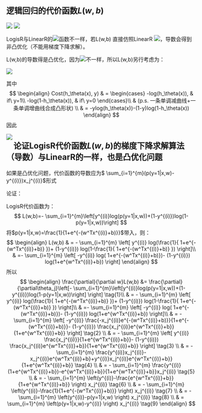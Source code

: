 ## 逻辑回归的代价函数$L(w,b)$

<img src="https://latex.codecogs.com/gif.latex?\begin{pmatrix}&space;a_{11}&space;&&space;\cdots&space;&&space;a_{1n}\\&space;\vdots&space;&&space;\ddots&space;&&space;\vdots\\&space;a_{m1}&space;&&space;\cdots&space;&&space;a_{mn}&space;\end{pmatrix}">

<img src="https://latex.codecogs.com/gif.latex?w">

LogisR与LinearR的![](https://latex.codecogs.com/gif.latex?h_\theta)函数不一样，若L(w,b) 直接仿照LinearR <img src="https://latex.codecogs.com/gif.latex?L(w,b)=\frac{1}{2m}\sum(p(y=1|x,w)-y^{(i)})^2">，导数会得到非凸优化（不能用梯度下降求解）。

L(w,b)的导数得是凸优化，因为![](https://latex.codecogs.com/gif.latex?h_\theta)不一样，所以L(w,b)另行考虑为：

![](https://latex.codecogs.com/gif.latex?L(w,b)=\sum_{i=1}^{m}Cost(p(y=1|x,w),y^{(i)}))



其中
$$
\begin{align}
Cost(h_\theta(x), y) & = \begin{cases}
	-log(h_\theta(x)), & if\ y=1\\
	-log(1-h_\theta(x)), & if\ y=0
\end{cases}\\
& (p.s. 一条单调减曲线+一条单调增曲线合成凸形状) \\
& = -ylog(h_\theta(x))-(1-y)log(1-h_\theta(x))
\end{align}
$$
因此

<img src="https://latex.codecogs.com/svg.latex?L(w,b)=-\sum_{i=1}^{m}\left(y^{(i)}log(p(y=1|x,w))&plus;(1-y^{(i)})log(1-p(y=1|x,w))\right)" align="left">



## 论证LogisR代价函数$L(w,b)$的梯度下降求解算法（导数）与LinearR的一样，也是凸优化问题

如果是凸优化问题，代价函数的导数应为$ \sum_{i=1}^{m}(p(y=1|x,w)-y^{(i)})x_j^{(i)}$形式

论证：

LogisR代价函数为：
$$
L(w,b)=- \sum_{i=1}^{m}\left[y^{(i)}log(p(y=1|x,w))+(1-y^{(i)})log(1-p(y=1|x,w))\right]
$$
将$p(y=1|x,w)=\frac{1}{1+e^{-(w^Tx^{(i)}+b)}}$带入，则：
$$
\begin{align}
    L(w,b) & = - \sum_{i=1}^{m} \left[ y^{(i)} log(\frac{1}{ 1+e^{-(w^Tx^{(i)}+b)} })+ (1-y^{(i)}) log(1-\frac{1}{ 1+e^{-(w^Tx^{(i)}+b)} }) \right]\\
    & =- \sum_{i=1}^{m} \left[ -y^{(i)} log( 1+e^{-(w^Tx^{(i)}+b)})- (1-y^{(i)}) log(1+e^{w^Tx^{(i)}+b}) \right] 
\end{align}
$$
所以
$$
\begin{align}
	\frac{\partial}{\partial w}L(w,b) &= \frac{\partial}{\partial\theta_j}\left[- \sum_{i=1}^{m}\left[y^{(i)}log(p(y=1|x,w))+(1-y^{(i)})log(1-p(y=1|x,w))\right] \right] \tag{1}\\
	& = - \sum_{i=1}^{m} \left[ y^{(i)} log(\frac{1}{ 1+e^{-(w^Tx^{(i)}+b)} })+ (1-y^{(i)}) log(1-\frac{1}{ 1+e^{-(w^Tx^{(i)}+b)} }) \right]\\
  & =- \sum_{i=1}^{m} \left[ -y^{(i)} log( 1+e^{-(w^Tx^{(i)}+b)})- (1-y^{(i)}) log(1+e^{w^Tx^{(i)}+b}) \right]\\
	& = - \sum_{i=1}^{m} \left[ -y^{(i)} \frac{-x_j^{(i)}e^{-(w^Tx^{(i)}+b)}}{1+e^{-(w^Tx^{(i)}+b)}}- (1-y^{(i)}) \frac{x_j^{(i)}e^{w^Tx^{(i)}+b}}{1+e^{w^Tx^{(i)}+b}} \right] \tag{2} \\
	& = - \sum_{i=1}^{m} \left[ y^{(i)} \frac{x_j^{(i)}}{1+e^{w^Tx^{(i)}+b}}- (1-y^{(i)}) \frac{x_j^{(i)}e^{w^Tx^{(i)}+b}}{1+e^{w^Tx^{(i)}+b}} \right] \tag{3} \\
	& = - \sum_{i=1}^{m} \frac{y^{(i)}x_j^{(i)}-x_j^{(i)}e^{w^Tx^{(i)}+b}+y^{(i)}x_j^{(i)}e^{w^Tx^{(i)}+b}}{1+e^{w^Tx^{(i)}+b}} \tag{4} \\
	& = - \sum_{i=1}^{m} \frac{y^{(i)}(1+e^{w^Tx^{(i)}+b})-e^{w^Tx^{(i)}+b}}{1+e^{w^Tx^{(i)}+b}}x_j^{(i)} \tag{5} \\
	& = - \sum_{i=1}^{m} \left(y^{(i)}-\frac{e^{w^Tx^{(i)}+b}}{1+e^{w^Tx^{(i)}+b}} \right) x_j^{(i)} \tag{6} \\
	& = - \sum_{i=1}^{m} \left(y^{(i)}-\frac{1}{1+e^{-(w^Tx^{(i)}+b)}} \right) x_j^{(i)} \tag{7} \\
	& = - \sum_{i=1}^{m} \left(y^{(i)}-p(y=1|x,w) \right) x_j^{(i)} \tag{8} \\
	& =  \sum_{i=1}^{m} \left(p(y=1|x,w)-y^{(i)} \right) x_j^{(i)} \tag{9}
\end{align}
$$
